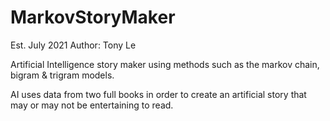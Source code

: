 # MarkovStoryMaker
Est. July 2021
Author: Tony Le

Artificial Intelligence story maker using methods such as the markov chain, bigram &amp; trigram models.

AI uses data from two full books in order to create an artificial story that may or may not be entertaining to read.
